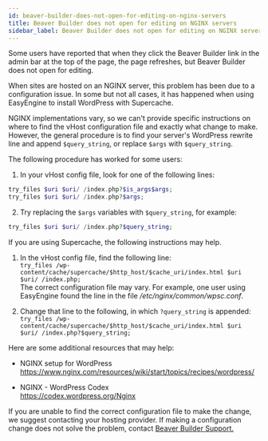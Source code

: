 ```yaml
---
id: beaver-builder-does-not-open-for-editing-on-nginx-servers
title: Beaver Builder does not open for editing on NGINX servers
sidebar_label: Beaver Builder does not open for editing on NGINX servers
---
```


Some users have reported that when they click the Beaver Builder link in the
admin bar at the top of the page, the page refreshes, but Beaver Builder does
not open for editing.

When sites are hosted on an NGINX server, this problem has been due to a
configuration issue. In some but not all cases, it has happened when using
EasyEngine to install WordPress with Supercache.

NGINX implementations vary, so we can't provide specific instructions on where
to find the vHost configuration file and exactly what change to make. However,
the general procedure is to find your server's WordPress rewrite line and
append `$query_string`, or replace `$args` with `$query_string`.

The following procedure has worked for some users:

  1. In your vHost config file, look for one of the following lines:

  ```php
  try_files $uri $uri/ /index.php?$is_args$args;
  try_files $uri $uri/ /index.php?$args;
  ```

  2. Try replacing the `$args` variables with `$query_string`, for example:

  ```php
  try_files $uri $uri/ /index.php?$query_string;
  ```

If you are using Supercache, the following instructions may help.

  1. In the vHost config file, find the following line:  
`try_files /wp-content/cache/supercache/$http_host/$cache_uri/index.html $uri
$uri/ /index.php;`  
The correct configuration file may vary. For example, one user using
EasyEngine found the line in the file  */etc/nginx/common/wpsc.conf*.

  2. Change that line to the following, in which `?query_string` is appended:  
`try_files /wp-content/cache/supercache/$http_host/$cache_uri/index.html $uri
$uri/ /index.php?$query_string;`

Here are some additional resources that may help:

  * NGINX setup for WordPress  
<https://www.nginx.com/resources/wiki/start/topics/recipes/wordpress/>

  * NGINX - WordPress Codex  
<https://codex.wordpress.org/Nginx>

If you are unable to find the correct configuration file to make the change,
we suggest contacting your hosting provider. If making a configuration change
does not solve the problem, contact  [Beaver Builder Support.](https://www.wpbeaverbuilder.com/beaver-builder-support/)
